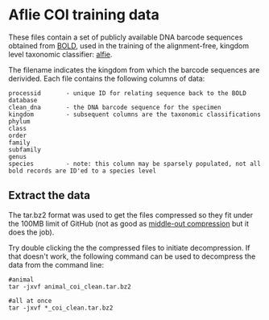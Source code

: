 # Aflie COI training data

These files contain a set of publicly available DNA barcode sequences obtained from [BOLD](http://www.boldsystems.org/index.php), used in the training of the alignment-free, kingdom level taxonomic classifier: [alfie](https://github.com/CNuge/alfie).

The filename indicates the kingdom from which the barcode sequences are derivided. Each file contains the following columns of data:
```
processid		- unique ID for relating sequence back to the BOLD database
clean_dna		- the DNA barcode sequence for the specimen
kingdom			- subsequent columns are the taxonomic classifications
phylum	
class	
order	
family	
subfamily	
genus 			
species			- note: this column may be sparsely populated, not all bold records are ID'ed to a species level
```

## Extract the data

The tar.bz2 format was used to get the files compressed so they fit under the 100MB limit of GitHub (not as good as [middle-out compression](http://www.piedpiper.com) but it does the job). 

Try double clicking the the compressed files to initiate decompression. If that doesn't work, the following command can be used to decompress the data from the command line:

```
#animal
tar -jxvf animal_coi_clean.tar.bz2

#all at once
tar -jxvf *_coi_clean.tar.bz2

```


